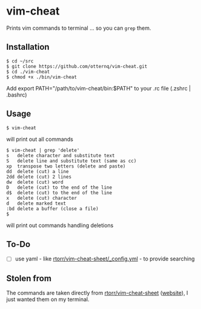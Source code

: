# vim-cheat

Prints vim commands to terminal ... so you can `grep` them.

## Installation

```
$ cd ~/src
$ git clone https://github.com/otternq/vim-cheat.git
$ cd ./vim-cheat
$ chmod +x ./bin/vim-cheat
```

Add export PATH="/path/to/vim-cheat/bin:$PATH" to your .rc file (.zshrc | .bashrc)

## Usage

```
$ vim-cheat
```

will print out all commands

```
$ vim-cheat | grep 'delete'
s   delete character and substitute text
S   delete line and substitute text (same as cc)
xp  transpose two letters (delete and paste)
dd  delete (cut) a line
2dd delete (cut) 2 lines
dw  delete (cut) word
D   delete (cut) to the end of the line
d$  delete (cut) to the end of the line
x   delete (cut) character
d   delete marked text
:bd delete a buffer (close a file)
$ 
```

will print out commands handling deletions

## To-Do

- [ ] use yaml - like [rtorr/vim-cheat-sheet/_config.yml](https://github.com/rtorr/vim-cheat-sheet/blob/master/_config.yml) - to provide searching

## Stolen from
The commands are taken directly from [rtorr/vim-cheat-sheet](https://github.com/rtorr/vim-cheat-sheet) ([website](http://vim.rtorr.com/)), I just wanted them on my terminal.
